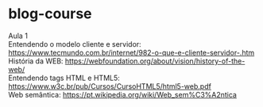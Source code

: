 # blog-course

Aula 1 <br />
Entendendo o modelo cliente e servidor: https://www.tecmundo.com.br/internet/982-o-que-e-cliente-servidor-.htm <br />
História da WEB: https://webfoundation.org/about/vision/history-of-the-web/ <br />
Entendendo tags HTML e HTML5: https://www.w3c.br/pub/Cursos/CursoHTML5/html5-web.pdf <br />
Web semântica: https://pt.wikipedia.org/wiki/Web_sem%C3%A2ntica <br />
